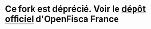 Ce fork est déprécié. Voir le [dépôt officiel](https://github.com/openfisca/openfisca-france) d'OpenFisca France
================================================================================================================
